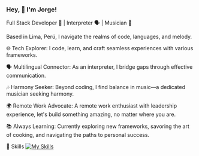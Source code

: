 ### Hey, 👋 I'm Jorge!

Full Stack Developer 🚀 | Interpreter 🗣️ | Musician 🎵

Based in Lima, Perú, I navigate the realms of code, languages, and melody.

🌐 Tech Explorer:
I code, learn, and craft seamless experiences with various frameworks.

🗣️ Multilingual Connector:
As an interpreter, I bridge gaps through effective communication.

🎶 Harmony Seeker:
Beyond coding, I find balance in music—a dedicated musician seeking harmony.

🌍 Remote Work Advocate:
A remote work enthusiast with leadership experience, let's build something amazing, no matter where you are.

📚 Always Learning:
Currently exploring new frameworks, savoring the art of cooking, and navigating the paths to personal success.

💼 Skills
[![My Skills](https://skillicons.dev/icons?i=js,ts,html,css,emotion,tailwind,react,vite,angular,svelte,go,ruby,rails,nestjs,postgresql,docker,jest,git,&perline=6)](https://skillicons.dev)
